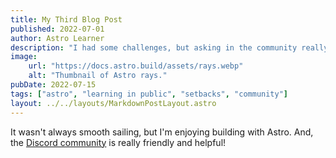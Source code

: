 ```yaml
---
title: My Third Blog Post
published: 2022-07-01
author: Astro Learner
description: "I had some challenges, but asking in the community really helped!"
image:
    url: "https://docs.astro.build/assets/rays.webp"
    alt: "Thumbnail of Astro rays."
pubDate: 2022-07-15
tags: ["astro", "learning in public", "setbacks", "community"]
layout: ../../layouts/MarkdownPostLayout.astro
---
```

It wasn't always smooth sailing, but I'm enjoying building with Astro. And, the [Discord community](https://astro.build/chat) is really friendly and helpful!